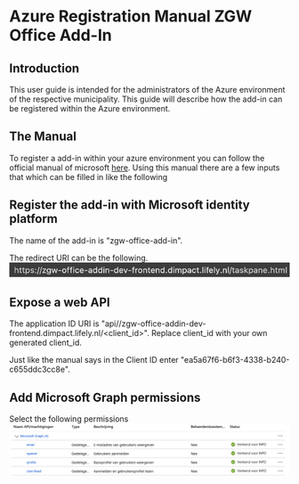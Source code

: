 # Azure Registration Manual ZGW Office Add-In

## Introduction
This user guide is intended for the administrators of the Azure environment of the respective municipality.
This guide will describe how the add-in can be registered within the Azure environment.

## The Manual
To register a add-in within your azure environment you can follow the official manual of microsoft [here](https://learn.microsoft.com/en-us/office/dev/add-ins/develop/register-sso-add-in-aad-v2). Using this manual there are a few inputs that which can be filled in like the following

## Register the add-in with Microsoft identity platform
The name of the add-in is "zgw-office-add-in".

The redirect URI can be the following.
![Redirect-URI](./images/azure-registratie/redirect_uri.png)

## Expose a web API
The application ID URI is "api//zgw-office-addin-dev-frontend.dimpact.lifely.nl/<client_id>".
Replace client_id with your own generated client_id.

Just like the manual says in the Client ID enter "ea5a67f6-b6f3-4338-b240-c655ddc3cc8e".

## Add Microsoft Graph permissions
Select the following permissions
![Machtigingen](./images/azure-registratie/machtigingen.png)